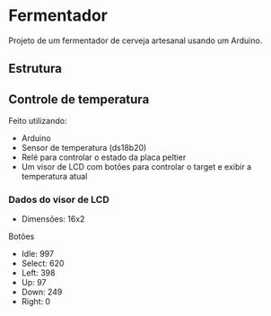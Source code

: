 # Fermentador

Projeto de um fermentador de cerveja artesanal usando um Arduino.

## Estrutura

## Controle de temperatura

Feito utilizando:
* Arduino
* Sensor de temperatura (ds18b20)
* Relé para controlar o estado da placa peltier
* Um visor de LCD com botões para controlar o target e exibir a temperatura atual

### Dados do visor de LCD

* Dimensões: 16x2

Botões
* Idle: 997
* Select: 620
* Left: 398
* Up: 97
* Down: 249
* Right: 0
